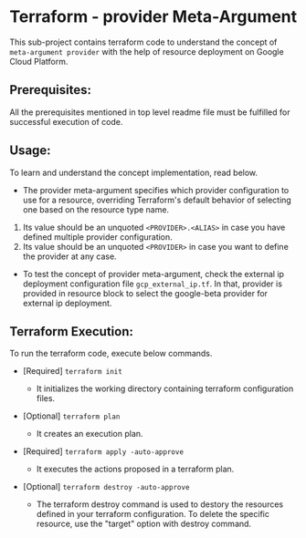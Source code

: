 # Terraform - provider Meta-Argument
This sub-project contains terraform code to understand the concept of `meta-argument provider` with the help of resource deployment on Google Cloud Platform.

## Prerequisites:
All the prerequisites mentioned in top level readme file must be fulfilled for successful execution of code.

## Usage:
To learn and understand the concept implementation, read below.

-   The provider meta-argument specifies which provider configuration to use for a resource, overriding Terraform's default behavior of selecting one based on the resource type name.
1) Its value should be an unquoted `<PROVIDER>.<ALIAS>` in case you have defined multiple provider configuration. 
2) Its value should be an unquoted `<PROVIDER>` in case you want to define the provider at any case.

-   To test the concept of provider meta-argument, check the external ip deployment configuration file `gcp_external_ip.tf`. In that, provider is provided in resource block to select the google-beta provider for external ip deployment.

## Terraform Execution:
To run the terraform code, execute below commands.

-   [Required] `terraform init`
    -   It initializes the working directory containing terraform configuration files.

-   [Optional] `terraform plan`
    -   It creates an execution plan.

-   [Required] `terraform apply -auto-approve`
    -   It executes the actions proposed in a terraform plan.

-   [Optional] `terraform destroy -auto-approve`
    -   The terraform destroy command is used to destory the resources defined in your terraform configuration. To delete the specific resource, use the "target" option with destroy command.
